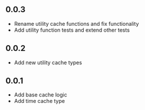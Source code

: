 ## 0.0.3
* Rename utility cache functions and fix functionality
* Add utility function tests and extend other tests

## 0.0.2
* Add new utility cache types

## 0.0.1

* Add base cache logic
* Add time cache type

